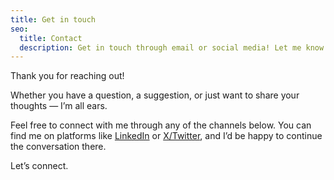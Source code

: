```yaml
---
title: Get in touch
seo:
  title: Contact
  description: Get in touch through email or social media! Let me know how I can help.
---
```


Thank you for reaching out!

Whether you have a question, a suggestion, or just want to share your thoughts — I’m all ears.

Feel free to connect with me through any of the channels below. You can find me on platforms like [LinkedIn](https://www.linkedin.com/in/raulferrergarcia/) or [X/Twitter](https://twitter.com/raulferrerdev), and I’d be happy to continue the conversation there.

Let’s connect.